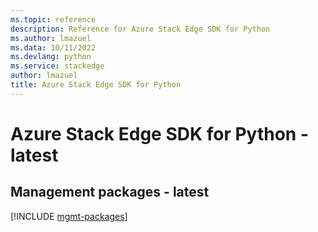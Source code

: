 ```yaml
---
ms.topic: reference
description: Reference for Azure Stack Edge SDK for Python
ms.author: lmazuel
ms.data: 10/11/2022
ms.devlang: python
ms.service: stackedge
author: lmazuel
title: Azure Stack Edge SDK for Python
---
```

# Azure Stack Edge SDK for Python - latest

## Management packages - latest
[!INCLUDE [mgmt-packages](stack-edge-mgmt-index.md)]
